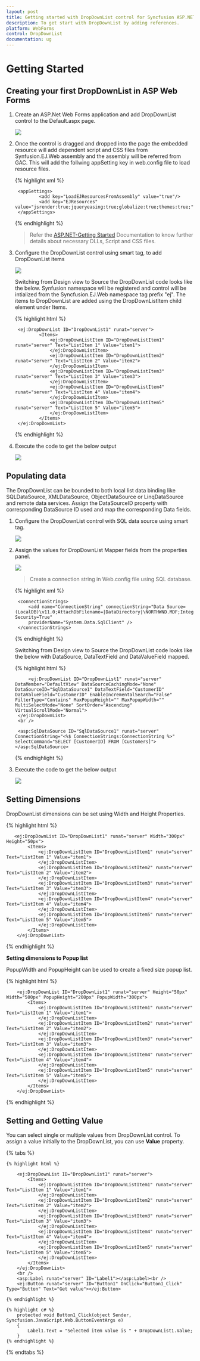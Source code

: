```yaml
---
layout: post
title: Getting started with DropDownList control for Syncfusion ASP.NET WebForm
description: To get start with DropDownList by adding references.
platform: WebForms
control: DropDownList
documentation: ug
---
```


# Getting Started

## Creating your first DropDownList in ASP Web Forms

1. Create an ASP.Net Web Forms application and add DropDownList control to the Default.aspx page.

    ![](Getteing-Started_images/Getteing-Started_img3.jpeg)

2. Once the control is dragged and dropped into the page the embedded resource will add dependent script and CSS files from Synfusion.EJ.Web assembly and the assembly will be referred from GAC. This will add the follwing appSetting key in web.config file to load resource files.

    {% highlight xml %}
        
        <appSettings>
                <add key="LoadEJResourcesFromAssembly" value="true"/>
                <add key="EJResources" value="jsrender:true;jqueryeasing:true;globalize:true;themes:true;"/>
        </appSettings>
            
    {% endhighlight %}
    
    >Refer the [ASP.NET-Getting Started](http://help.syncfusion.com/aspnet/getting-started#manual-integration-of-syncfusion-aspnet-controls-into-the-newexisting-application) Documentation to know further details about necessary DLLs, Script and CSS files.

3. Configure the DropDownList control using smart tag, to add DropDownList items

    ![](Getteing-Started_images/Getteing-Started_img4.jpeg)

    Switching from Design view to Source the DropDownList code looks like the below. Synfusion namespace will be registered and control will be intialized from the Syncfusion.EJ.Web namespace tag prefix "ej". The items to DropDownList are added using the DropDownListItem child element under Items.

    {% highlight html %}

        <ej:DropDownList ID="DropDownList1" runat="server">
                <Items>
                    <ej:DropDownListItem ID="DropDownListItem1" runat="server" Text="ListItem 1" Value="item1">
                    </ej:DropDownListItem>
                    <ej:DropDownListItem ID="DropDownListItem2" runat="server" Text="ListItem 2" Value="item2">
                    </ej:DropDownListItem>
                    <ej:DropDownListItem ID="DropDownListItem3" runat="server" Text="ListItem 3" Value="item3">
                    </ej:DropDownListItem>
                    <ej:DropDownListItem ID="DropDownListItem4" runat="server" Text="ListItem 4" Value="item4">
                    </ej:DropDownListItem>
                    <ej:DropDownListItem ID="DropDownListItem5" runat="server" Text="ListItem 5" Value="item5">
                    </ej:DropDownListItem>
                </Items>
        </ej:DropDownList>
            
    {% endhighlight %}

4. Execute the code to get the below output

    ![](Getteing-Started_images/Getteing-Started_img1.jpeg)

## Populating data

The DropDownList can be bounded to both local list data binding like SQLDataSource, XMLDataSource, ObjectDataSource or LinqDataSource and remote data services. Assign the DataSourceID property with corresponding DataSource ID used and map the corresponding Data fields.

1. Configure the DropDownList control with SQL data source using smart tag.

    ![](Getteing-Started_images/Getteing-Started_img5.jpeg)

2. Assign the values for DropDownList Mapper fields from the properties panel.

    ![](Getteing-Started_images/Getteing-Started_img6.jpeg)

    > Create a connection string in Web.config file using SQL database.

    {% highlight xml %}
        
        <connectionStrings>
            <add name="ConnectionString" connectionString="Data Source=(LocalDB)\v11.0;AttachDbFilename=|DataDirectory|\NORTHWND.MDF;Integrated Security=True"
            providerName="System.Data.SqlClient" />
        </connectionStrings>
        
    {% endhighlight %}

    Switching from Design view to Source the DropDownList code looks like the below with DataSource, DataTextField and DataValueField mapped.

    {% highlight html %}
        
            <ej:DropDownList ID="DropDownList1" runat="server" DataMember="DefaultView" DataSourceCachingMode="None" DataSourceID="SqlDataSource1" DataTextField="CustomerID" DataValueField="CustomerID" EnableIncrementalSearch="False" FilterType="Contains" MaxPopupHeight="" MaxPopupWidth="" MultiSelectMode="None" SortOrder="Ascending" VirtualScrollMode="Normal">
        </ej:DropDownList>
        <br />
        
        <asp:SqlDataSource ID="SqlDataSource1" runat="server" ConnectionString="<%$ ConnectionStrings:ConnectionString %>" SelectCommand="SELECT [CustomerID] FROM [Customers]"></asp:SqlDataSource>

    {% endhighlight %}

3. Execute the code to get the below output 

    ![](Getteing-Started_images/Getteing-Started_img2.jpeg)

## Setting Dimensions

DropDownList dimensions can be set using Width and Height Properties.
	
{% highlight html %}
	
       <ej:DropDownList ID="DropDownList1" runat="server" Width="300px" Height="50px">
            <Items>
                <ej:DropDownListItem ID="DropDownListItem1" runat="server" Text="ListItem 1" Value="item1">
                </ej:DropDownListItem>
                <ej:DropDownListItem ID="DropDownListItem2" runat="server" Text="ListItem 2" Value="item2">
                </ej:DropDownListItem>
                <ej:DropDownListItem ID="DropDownListItem3" runat="server" Text="ListItem 3" Value="item3">
                </ej:DropDownListItem>
                <ej:DropDownListItem ID="DropDownListItem4" runat="server" Text="ListItem 4" Value="item4">
                </ej:DropDownListItem>
                <ej:DropDownListItem ID="DropDownListItem5" runat="server" Text="ListItem 5" Value="item5">
                </ej:DropDownListItem>
            </Items>
        </ej:DropDownList>
	
{% endhighlight %}

**Setting dimensions to Popup list**

PopupWidth and PopupHeight can be used to create a fixed size popup list.

{% highlight html %}
    
        <ej:DropDownList ID="DropDownList1" runat="server" Height="50px" Width="500px" PopupHeight="200px" PopupWidth="300px">
            <Items>
                <ej:DropDownListItem ID="DropDownListItem1" runat="server" Text="ListItem 1" Value="item1">
                </ej:DropDownListItem>
                <ej:DropDownListItem ID="DropDownListItem2" runat="server" Text="ListItem 2" Value="item2">
                </ej:DropDownListItem>
                <ej:DropDownListItem ID="DropDownListItem3" runat="server" Text="ListItem 3" Value="item3">
                </ej:DropDownListItem>
                <ej:DropDownListItem ID="DropDownListItem4" runat="server" Text="ListItem 4" Value="item4">
                </ej:DropDownListItem>
                <ej:DropDownListItem ID="DropDownListItem5" runat="server" Text="ListItem 5" Value="item5">
                </ej:DropDownListItem>
            </Items>
        </ej:DropDownList>
        
{% endhighlight %}
    
## Setting and Getting Value

You can select single or multiple values from DropDownList control. To assign a value initially to the DropDownList, you can use <b>Value</b> property.

{% tabs %}
	
    {% highlight html %}
        
        <ej:DropDownList ID="DropDownList1" runat="server">
            <Items>
                <ej:DropDownListItem ID="DropDownListItem1" runat="server" Text="ListItem 1" Value="item1">
                </ej:DropDownListItem>
                <ej:DropDownListItem ID="DropDownListItem2" runat="server" Text="ListItem 2" Value="item2">
                </ej:DropDownListItem>
                <ej:DropDownListItem ID="DropDownListItem3" runat="server" Text="ListItem 3" Value="item3">
                </ej:DropDownListItem>
                <ej:DropDownListItem ID="DropDownListItem4" runat="server" Text="ListItem 4" Value="item4">
                </ej:DropDownListItem>
                <ej:DropDownListItem ID="DropDownListItem5" runat="server" Text="ListItem 5" Value="item5">
                </ej:DropDownListItem>
            </Items>
        </ej:DropDownList>
        <br />
        <asp:Label runat="server" ID="Label1"></asp:Label><br />
        <ej:Button runat="server" ID="Button1" OnClick="Button1_Click" Type="Button" Text="Get value"></ej:Button>
            
	{% endhighlight %}
    
    {% highlight c# %}
        protected void Button1_Click(object Sender, Syncfusion.JavaScript.Web.ButtonEventArgs e)
        {
            Label1.Text = "Selected item value is " + DropDownList1.Value;
        }
    {% endhighlight %}

{% endtabs %}

